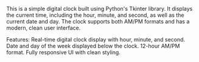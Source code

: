 This is a simple digital clock built using Python's Tkinter library. It displays the current time, including the hour, minute, and second, as well as the current date and day.
The clock supports both AM/PM formats and has a modern, clean user interface.


Features: 
Real-time digital clock display with hour, minute, and second.
Date and day of the week displayed below the clock.
12-hour AM/PM format.
Fully responsive UI with clean styling.
